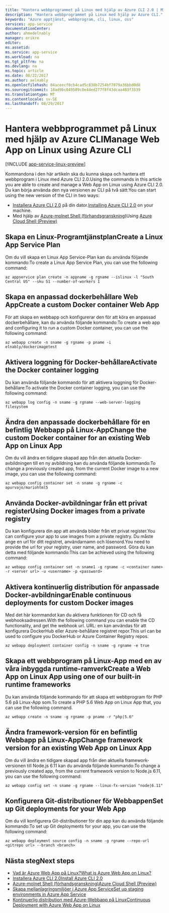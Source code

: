 ```yaml
---
title: "Hantera webbprogrammet på Linux med hjälp av Azure CLI 2.0 | Microsoft Docs"
description: "Hantera webbprogrammet på Linux med hjälp av Azure CLI."
keywords: "Azure apptjänst, webbprogram, cli, linux, oss"
services: app-service
documentationCenter: 
author: ahmedelnably
manager: erikre
editor: 
ms.assetid: 
ms.service: app-service
ms.workload: na
ms.tgt_pltfrm: na
ms.devlang: na
ms.topic: article
ms.date: 08/22/2017
ms.author: aelnably
ms.openlocfilehash: 04aceecf0cb4cad5c838b7254bf7079a36bbd0d8
ms.sourcegitcommit: 18ad9bc049589c8e44ed277f8f43dcaa483f3339
ms.translationtype: MT
ms.contentlocale: sv-SE
ms.lasthandoff: 08/29/2017
---
```

# <a name="manage-web-app-on-linux-using-azure-cli"></a><span data-ttu-id="3a1e5-104">Hantera webbprogrammet på Linux med hjälp av Azure CLI</span><span class="sxs-lookup"><span data-stu-id="3a1e5-104">Manage Web App on Linux using Azure CLI</span></span>

[!INCLUDE [app-service-linux-preview](../../includes/app-service-linux-preview.md)]

<span data-ttu-id="3a1e5-105">Kommandona i den här artikeln ska du kunna skapa och hantera ett webbprogram i Linux med Azure CLI 2.0.</span><span class="sxs-lookup"><span data-stu-id="3a1e5-105">Using the commands in this article you are able to create and manage a Web App on Linux using Azure CLI 2.0.</span></span>
<span data-ttu-id="3a1e5-106">Du kan börja använda den nya versionen av CLI på två sätt:</span><span class="sxs-lookup"><span data-stu-id="3a1e5-106">You can start using the new version of the CLI in two ways:</span></span>

* <span data-ttu-id="3a1e5-107">[Installera Azure CLI 2.0](https://docs.microsoft.com/en-us/cli/azure/install-azure-cli) på din dator.</span><span class="sxs-lookup"><span data-stu-id="3a1e5-107">[Installing Azure CLI 2.0](https://docs.microsoft.com/en-us/cli/azure/install-azure-cli) on your machine.</span></span>
* <span data-ttu-id="3a1e5-108">Med hjälp av [Azure-molnet Shell (förhandsgranskning)](../cloud-shell/overview.md)</span><span class="sxs-lookup"><span data-stu-id="3a1e5-108">Using [Azure Cloud Shell (Preview)](../cloud-shell/overview.md)</span></span>


## <a name="create-a-linux-app-service-plan"></a><span data-ttu-id="3a1e5-109">Skapa en Linux-Programtjänstplan</span><span class="sxs-lookup"><span data-stu-id="3a1e5-109">Create a Linux App Service Plan</span></span>

<span data-ttu-id="3a1e5-110">Om du vill skapa en Linux App Service-Plan kan du använda följande kommando:</span><span class="sxs-lookup"><span data-stu-id="3a1e5-110">To create a Linux App Service Plan, you can use the following command:</span></span>

```azurecli-interactive
az appservice plan create -n appname -g rgname --islinux -l "South Central US" --sku S1 --number-of-workers 1
``` 

## <a name="create-a-custom-docker-container-web-app"></a><span data-ttu-id="3a1e5-111">Skapa en anpassad dockerbehållare Web App</span><span class="sxs-lookup"><span data-stu-id="3a1e5-111">Create a custom Docker container Web App</span></span>

<span data-ttu-id="3a1e5-112">För att skapa en webbapp och konfigurerar den för att köra en anpassad dockerbehållare, kan du använda följande kommando:</span><span class="sxs-lookup"><span data-stu-id="3a1e5-112">To create a web app and configuring it to run a custom Docker container, you can use the following command:</span></span>

```azurecli-interactive
az webapp create -n sname -g rgname -p pname -i elnably/dockerimagetest
```
 
## <a name="activate-the-docker-container-logging"></a><span data-ttu-id="3a1e5-113">Aktivera loggning för Docker-behållare</span><span class="sxs-lookup"><span data-stu-id="3a1e5-113">Activate the Docker container logging</span></span>

<span data-ttu-id="3a1e5-114">Du kan använda följande kommando för att aktivera loggning för Docker-behållare:</span><span class="sxs-lookup"><span data-stu-id="3a1e5-114">To activate the Docker container logging, you can use the following command:</span></span>

```azurecli-interactive
az webapp log config -n sname -g rgname --web-server-logging filesystem
```
 
## <a name="change-the-custom-docker-container-for-an-existing-web-app-on-linux-app"></a><span data-ttu-id="3a1e5-115">Ändra den anpassade dockerbehållare för en befintlig Webbapp på Linux-App</span><span class="sxs-lookup"><span data-stu-id="3a1e5-115">Change the custom Docker container for an existing Web App on Linux App</span></span>

<span data-ttu-id="3a1e5-116">Om du vill ändra en tidigare skapad app från den aktuella Docker-avbildningen till en ny avbildning kan du använda följande kommando:</span><span class="sxs-lookup"><span data-stu-id="3a1e5-116">To change a previously created app, from the current Docker image to a new image, you can use the following command:</span></span>

```azurecli-interactive
az webapp config container set -n sname -g rgname -c apurvajo/mariohtml5
``` 

## <a name="using-docker-images-from-a-private-registry"></a><span data-ttu-id="3a1e5-117">Använda Docker-avbildningar från ett privat register</span><span class="sxs-lookup"><span data-stu-id="3a1e5-117">Using Docker images from a private registry</span></span>

<span data-ttu-id="3a1e5-118">Du kan konfigurera din app att använda bilder från ett privat register.</span><span class="sxs-lookup"><span data-stu-id="3a1e5-118">You can configure your app to use images from a private registry.</span></span> <span data-ttu-id="3a1e5-119">Du måste ange en url för ditt registret, användarnamn och lösenord.</span><span class="sxs-lookup"><span data-stu-id="3a1e5-119">You need to provide the url for your registry, user name, and password.</span></span> <span data-ttu-id="3a1e5-120">Göra du kan detta med följande kommando:</span><span class="sxs-lookup"><span data-stu-id="3a1e5-120">This can be achieved using the following command:</span></span>

```azurecli-interactive
az webapp config container set -n sname1 -g rgname -c <container name> -r <server url> -u <username> -p <password>
``` 

## <a name="enable-continuous-deployments-for-custom-docker-images"></a><span data-ttu-id="3a1e5-121">Aktivera kontinuerlig distribution för anpassade Docker-avbildningar</span><span class="sxs-lookup"><span data-stu-id="3a1e5-121">Enable continuous deployments for custom Docker images</span></span>

<span data-ttu-id="3a1e5-122">Med det här kommandot kan du aktivera funktionen för CD och få webhooksadressen.</span><span class="sxs-lookup"><span data-stu-id="3a1e5-122">With the following command you can enable the CD functionality, and get the webhook url.</span></span> <span data-ttu-id="3a1e5-123">URL: en kan användas för att konfigurera DockerHub eller Azure-behållare registret repor.</span><span class="sxs-lookup"><span data-stu-id="3a1e5-123">This url can be used to configure you DockerHub or Azure Container Registry repos.</span></span>

```azurecli-interactive
az webapp deployment container config -n sname -g rgname -e true
``` 

## <a name="create-a-web-app-on-linux-app-using-one-of-our-built-in-runtime-frameworks"></a><span data-ttu-id="3a1e5-124">Skapa ett webbprogram på Linux-App med en av våra inbyggda runtime-ramverk</span><span class="sxs-lookup"><span data-stu-id="3a1e5-124">Create a Web App on Linux App using one of our built-in runtime frameworks</span></span>

<span data-ttu-id="3a1e5-125">Du kan använda följande kommando för att skapa ett webbprogram för PHP 5.6 på Linux-App som.</span><span class="sxs-lookup"><span data-stu-id="3a1e5-125">To create a PHP 5.6 Web App on Linux App that, you can use the following command.</span></span>

```azurecli-interactive
az webapp create -n sname -g rgname -p pname -r "php|5.6"
``` 

## <a name="change-framework-version-for-an-existing-web-app-on-linux-app"></a><span data-ttu-id="3a1e5-126">Ändra framework-version för en befintlig Webbapp på Linux-App</span><span class="sxs-lookup"><span data-stu-id="3a1e5-126">Change framework version for an existing Web App on Linux App</span></span>

<span data-ttu-id="3a1e5-127">Om du vill ändra en tidigare skapad app från den aktuella framework-versionen till Node.js 6.11 kan du använda följande kommando:</span><span class="sxs-lookup"><span data-stu-id="3a1e5-127">To change a previously created app, from the current framework version to Node.js 6.11, you can use the following command:</span></span>

```azurecli-interactive
az webapp config set -n sname -g rgname --linux-fx-version "node|6.11"
``` 

## <a name="set-up-git-deployments-for-your-web-app"></a><span data-ttu-id="3a1e5-128">Konfigurera Git-distributioner för Webbappen</span><span class="sxs-lookup"><span data-stu-id="3a1e5-128">Set up Git deployments for your Web App</span></span>

<span data-ttu-id="3a1e5-129">Om du vill konfigurera Git-distributioner för din app kan du använda följande kommando:</span><span class="sxs-lookup"><span data-stu-id="3a1e5-129">To set up Git deployments for your app, you can use the following command:</span></span>

```azurecli-interactive
az webapp deployment source config -n sname -g rgname --repo-url <gitrepo url> --branch <branch>
``` 


## <a name="next-steps"></a><span data-ttu-id="3a1e5-130">Nästa steg</span><span class="sxs-lookup"><span data-stu-id="3a1e5-130">Next steps</span></span>
* [<span data-ttu-id="3a1e5-131">Vad är Azure Web App på Linux?</span><span class="sxs-lookup"><span data-stu-id="3a1e5-131">What is Azure Web App on Linux?</span></span>](app-service-linux-intro.md)
* [<span data-ttu-id="3a1e5-132">Installera Azure CLI 2.0</span><span class="sxs-lookup"><span data-stu-id="3a1e5-132">Install Azure CLI 2.0</span></span>](https://docs.microsoft.com/en-us/cli/azure/install-azure-cli)
* [<span data-ttu-id="3a1e5-133">Azure-molnet Shell (förhandsgranskning)</span><span class="sxs-lookup"><span data-stu-id="3a1e5-133">Azure Cloud Shell (Preview)</span></span>](../cloud-shell/overview.md)
* [<span data-ttu-id="3a1e5-134">Skapa mellanlagringsmiljöer i Azure App Service</span><span class="sxs-lookup"><span data-stu-id="3a1e5-134">Set up staging environments in Azure App Service</span></span>](./web-sites-staged-publishing.md)
* [<span data-ttu-id="3a1e5-135">Kontinuerlig distribution med Azure-Webbapp på Linux</span><span class="sxs-lookup"><span data-stu-id="3a1e5-135">Continuous Deployment with Azure Web App on Linux</span></span>](./app-service-linux-ci-cd.md)

